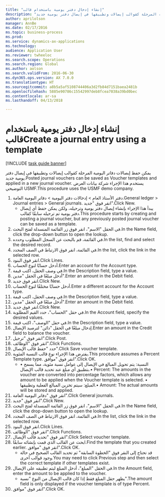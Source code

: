 ```yaml
--- 
title: "إنشاء إدخال دفتر يومية باستخدام قالب"
description: "يمكن حفظ إيصالات دفاتر اليومية المرحلة كقوالب إيصالات وتطبيقها في إيصال دفتر يومية جديد."
author: aprilolson
manager: AnnBe
ms.date: 02/17/2016
ms.topic: business-process
ms.prod: 
ms.service: dynamics-ax-applications
ms.technology: 
audience: Application User
ms.reviewer: twheeloc
ms.search.scope: Operations
ms.search.region: Global
ms.author: aolson
ms.search.validFrom: 2016-06-30
ms.dyn365.ops.version: AX 7.0.0
ms.translationtype: HT
ms.sourcegitcommit: a8b5a5af5108744406a3d2fb84d7151baea2481b
ms.openlocfilehash: 5885e90786c15542997deb8fcea7038a39bd0bec
ms.contentlocale: ar-sa
ms.lasthandoff: 04/13/2018

---
```

# <a name="create-a-journal-entry-using-a-template"></a><span data-ttu-id="feb51-103">إنشاء إدخال دفتر يومية باستخدام قالب</span><span class="sxs-lookup"><span data-stu-id="feb51-103">Create a journal entry using a template</span></span>

[!INCLUDE [task guide banner](../../includes/task-guide-banner.md)]

<span data-ttu-id="feb51-104">يمكن حفظ إيصالات دفاتر اليومية المرحلة كقوالب إيصالات وتطبيقها في إيصال دفتر يومية جديد.</span><span class="sxs-lookup"><span data-stu-id="feb51-104">Posted journal vouchers can be saved as Voucher templates and applied in a new journal voucher.</span></span> <span data-ttu-id="feb51-105">يستخدم هذا الإجراء شركة بيانات العرض التوضيحي USMF.</span><span class="sxs-lookup"><span data-stu-id="feb51-105">This procedure uses the USMF demo company.</span></span>

1. <span data-ttu-id="feb51-106">دفتر الأستاذ العام > إدخالات دفتر اليومية > دفاتر اليومية العامة.</span><span class="sxs-lookup"><span data-stu-id="feb51-106">General ledger > Journal entries > General journals.</span></span> <span data-ttu-id="feb51-107">انقر فوق "جديد".</span><span class="sxs-lookup"><span data-stu-id="feb51-107">Click New.</span></span>
    * <span data-ttu-id="feb51-108">يبدأ هذا الإجراء بإنشاء إيصال دفتر يومية وترحيله، ولكن يمكن حفظ أي إيصال دفتر يومية تم ترحيله سابقًا كقالب.</span><span class="sxs-lookup"><span data-stu-id="feb51-108">This procedure starts by creating and posting a journal voucher, but any previously posted journal voucher can be saved as a template.</span></span>  
2. <span data-ttu-id="feb51-109">في الحقل "الاسم"، انقر فوق زر القائمة المنسدلة لفتح البحث.</span><span class="sxs-lookup"><span data-stu-id="feb51-109">In the Name field, click the drop-down button to open the lookup.</span></span>
3. <span data-ttu-id="feb51-110">في القائمة، قم بالبحث عن السجل المطلوب وحدده.</span><span class="sxs-lookup"><span data-stu-id="feb51-110">In the list, find and select the desired record.</span></span>
4. <span data-ttu-id="feb51-111">في القائمة، انقر فوق الارتباط في الصف المحدد.</span><span class="sxs-lookup"><span data-stu-id="feb51-111">In the list, click the link in the selected row.</span></span>
5. <span data-ttu-id="feb51-112">انقر فوق البنود.</span><span class="sxs-lookup"><span data-stu-id="feb51-112">Click Lines.</span></span>
6. <span data-ttu-id="feb51-113">أدخل حسابًا لنوع الحساب.</span><span class="sxs-lookup"><span data-stu-id="feb51-113">Enter an account for the Account type.</span></span>
7. <span data-ttu-id="feb51-114">في وصف الحقل، اكتب قيمة.</span><span class="sxs-lookup"><span data-stu-id="feb51-114">In the Description field, type a value.</span></span>
8. <span data-ttu-id="feb51-115">أدخل مبلغًا في الحقل "مدين".</span><span class="sxs-lookup"><span data-stu-id="feb51-115">Enter an amount in the Debit field.</span></span>
9. <span data-ttu-id="feb51-116">انقر فوق جديد.</span><span class="sxs-lookup"><span data-stu-id="feb51-116">Click New.</span></span>
10. <span data-ttu-id="feb51-117">أدخل حسابًا مختلفًا لنوع الحساب.</span><span class="sxs-lookup"><span data-stu-id="feb51-117">Enter a different account for the Account type.</span></span>
11. <span data-ttu-id="feb51-118">في وصف الحقل، اكتب قيمة.</span><span class="sxs-lookup"><span data-stu-id="feb51-118">In the Description field, type a value.</span></span>
12. <span data-ttu-id="feb51-119">أدخل مبلغًا في الحقل "مدين".</span><span class="sxs-lookup"><span data-stu-id="feb51-119">Enter an amount in the Debit field.</span></span>
13. <span data-ttu-id="feb51-120">انقر فوق جديد.</span><span class="sxs-lookup"><span data-stu-id="feb51-120">Click New.</span></span>
14. <span data-ttu-id="feb51-121">في حقل "الحساب"، حدد القيم المطلوبة.</span><span class="sxs-lookup"><span data-stu-id="feb51-121">In the Account field, specify the desired values.</span></span>
15. <span data-ttu-id="feb51-122">في حقل "الوصف"، اكتب قيمة.</span><span class="sxs-lookup"><span data-stu-id="feb51-122">In the Description field, type a value.</span></span>
16. <span data-ttu-id="feb51-123">إدخال مبلغًا في الحقل "دائن" لترصيد الإيصال.</span><span class="sxs-lookup"><span data-stu-id="feb51-123">Enter an amount in the Credit field to balance the voucher.</span></span>
17. <span data-ttu-id="feb51-124">انقر فوق "ترحيل".</span><span class="sxs-lookup"><span data-stu-id="feb51-124">Click Post.</span></span>
18. <span data-ttu-id="feb51-125">انقر فوق "الوظائف".</span><span class="sxs-lookup"><span data-stu-id="feb51-125">Click Functions.</span></span>
19. <span data-ttu-id="feb51-126">حدد "حفظ قالب الإيصال‬".</span><span class="sxs-lookup"><span data-stu-id="feb51-126">Click Save voucher template.</span></span>
20. <span data-ttu-id="feb51-127">يفترض هذا الإجراء نوع قالب النسبة المئوية.</span><span class="sxs-lookup"><span data-stu-id="feb51-127">This procedure assumes a Percent Template type.</span></span> <span data-ttu-id="feb51-128">انقر فوق "موافق".</span><span class="sxs-lookup"><span data-stu-id="feb51-128">Click OK.</span></span>
    * <span data-ttu-id="feb51-129">• النسبة: يتم تحويل المبالغ في الإيصال إلى عوامل نسبة مئوية، مما يسمح بتطبيق أي مبلغ عند تحديد قالب الإيصال.</span><span class="sxs-lookup"><span data-stu-id="feb51-129">• Percent: The amounts in the voucher are converted into percentage factors, which allows any amount to be applied when the Voucher template is selected.</span></span>  <span data-ttu-id="feb51-130">• المبلغ: سيتم تخزين المبالغ الفعلية وتطبيقها.</span><span class="sxs-lookup"><span data-stu-id="feb51-130">• Amount: The actual amounts will be stored and applied.</span></span>  
21. <span data-ttu-id="feb51-131">انقر فوق "دفاتر اليومية العامة".</span><span class="sxs-lookup"><span data-stu-id="feb51-131">Click General journals.</span></span>
22. <span data-ttu-id="feb51-132">انقر فوق "جديد".</span><span class="sxs-lookup"><span data-stu-id="feb51-132">Click New.</span></span>
23. <span data-ttu-id="feb51-133">في الحقل "الاسم"، انقر فوق زر القائمة المنسدلة لفتح البحث.</span><span class="sxs-lookup"><span data-stu-id="feb51-133">In the Name field, click the drop-down button to open the lookup.</span></span>
24. <span data-ttu-id="feb51-134">في القائمة، انقر فوق الارتباط في الصف المحدد.</span><span class="sxs-lookup"><span data-stu-id="feb51-134">In the list, click the link in the selected row.</span></span>
25. <span data-ttu-id="feb51-135">انقر فوق البنود.</span><span class="sxs-lookup"><span data-stu-id="feb51-135">Click Lines.</span></span>
26. <span data-ttu-id="feb51-136">انقر فوق "الوظائف".</span><span class="sxs-lookup"><span data-stu-id="feb51-136">Click Functions.</span></span>
27. <span data-ttu-id="feb51-137">انقر فوق "تحديد قالب الإيصال".</span><span class="sxs-lookup"><span data-stu-id="feb51-137">Click Select voucher template.</span></span>
28. <span data-ttu-id="feb51-138">ابحث عن القالب الذي قمت بإنشائه سابقًا.</span><span class="sxs-lookup"><span data-stu-id="feb51-138">Find the template that you created earlier.</span></span> <span data-ttu-id="feb51-139">انقر فوق "موافق".</span><span class="sxs-lookup"><span data-stu-id="feb51-139">Click OK.</span></span>
    * <span data-ttu-id="feb51-140">قد تحتاج إلى النقر فوق "الخطوة السابقة" ثم تحديد القالب الصحيح في حالة وجود قوالب أخرى.</span><span class="sxs-lookup"><span data-stu-id="feb51-140">You may need to click Previous step and then select the correct template if other templates exist.</span></span>  
29. <span data-ttu-id="feb51-141">في الحقل "المبلغ"، أدخل المبلغ ليتم تطبيقه على الإيصال.</span><span class="sxs-lookup"><span data-stu-id="feb51-141">In the Amount field, enter the amount to be applied to the voucher.</span></span>
    * <span data-ttu-id="feb51-142">يظهر حقل المبلغ فقط إذا كان قالب الإيصال من النوع "نسبة".</span><span class="sxs-lookup"><span data-stu-id="feb51-142">The amount field is only displayed if the voucher template is of type Percent.</span></span>  
30. <span data-ttu-id="feb51-143">انقر فوق "موافق".</span><span class="sxs-lookup"><span data-stu-id="feb51-143">Click OK.</span></span>


